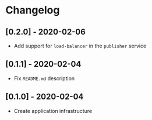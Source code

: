 # Changelog
## [0.2.0] - 2020-02-06
- Add support for `load-balancer` in the `publisher` service

## [0.1.1] - 2020-02-04
- Fix `README.md` description

## [0.1.0] - 2020-02-04
- Create application infrastructure